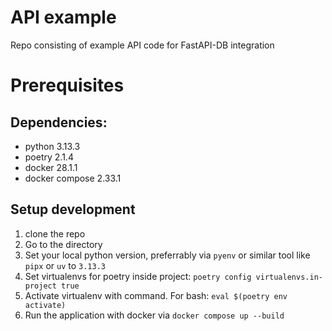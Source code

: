 # API example
Repo consisting of example API code for FastAPI-DB integration

# Prerequisites
## Dependencies:
- python 3.13.3
- poetry 2.1.4
- docker 28.1.1
- docker compose 2.33.1

## Setup development
1. clone the repo
2. Go to the directory
1. Set your local python version, preferrably via `pyenv` or similar tool like `pipx` or `uv` to `3.13.3`
2. Set virtualenvs for poetry inside project: `poetry config virtualenvs.in-project true`
3. Activate virtualenv with command. For bash: `eval $(poetry env activate)`
4. Run the application with docker via `docker compose up --build`
